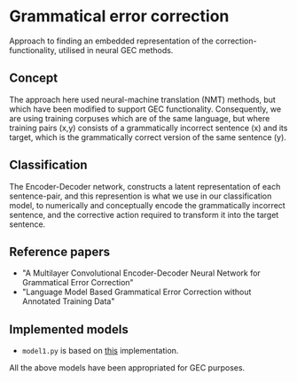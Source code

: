 # Grammatical error correction

Approach to finding an embedded representation of the correction-functionality, utilised in neural GEC methods.

## Concept

The approach here used neural-machine translation (NMT) methods, but which have been modified to support GEC functionality. Consequently, we are using training corpuses which are of the same language, but where training pairs (x,y) consists of a grammatically incorrect sentence (x) and its target, which is the grammatically correct version of the same sentence (y).

## Classification

The Encoder-Decoder network, constructs a latent representation of each sentence-pair, and this represention is what we use in our classification model, to numerically and conceptually encode the grammatically incorrect sentence, and the corrective action required to transform it into the target sentence.

## Reference papers

- "A Multilayer Convolutional Encoder-Decoder Neural Network for Grammatical Error Correction"
- "Language Model Based Grammatical Error Correction without Annotated Training Data"

## Implemented models

- `model1.py` is based on [this](https://pytorch.org/tutorials/intermediate/seq2seq_translation_tutorial.html) implementation.

All the above models have been appropriated for GEC purposes.
